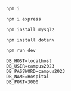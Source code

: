 ```
npm i
```

```
npm i express
```

```
npm install mysql2
```

```
npm install dotenv
```
```
npm run dev
```

```
DB_HOST=localhost
DB_USER=campus2023
DB_PASSWORD=campus2023
DB_NAME=Hospital
DB_PORT=3000
```
